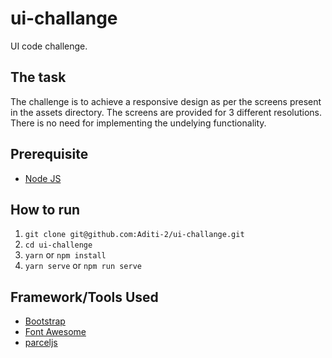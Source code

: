 # ui-challange
UI code challenge.

## The task
The challenge is to achieve a responsive design as per the screens present in the assets directory. The screens are provided for 3 different resolutions. There is no need for implementing the undelying functionality.


## Prerequisite

- [Node JS](https://nodejs.org/en/)

## How to run

1. `git clone git@github.com:Aditi-2/ui-challange.git`
2. `cd ui-challenge`
3. `yarn` or `npm install`
4. `yarn serve` or `npm run serve`


## Framework/Tools Used

- [Bootstrap](https://getbootstrap.com/)
- [Font Awesome](https://fontawesome.com/)
- [parceljs](https://parceljs.org/)
